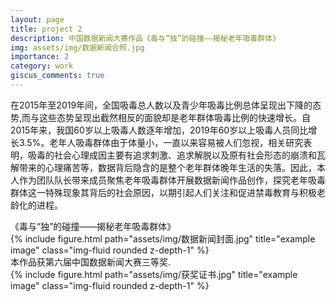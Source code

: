 ```yaml
---
layout: page
title: project 2
description: 中国数据新闻大赛作品《毒与“独”的碰撞——揭秘老年吸毒群体》
img: assets/img/数据新闻合照.jpg
importance: 2
category: work
giscus_comments: true
---
```


在2015年至2019年间，全国吸毒总人数以及青少年吸毒比例总体呈现出下降的态势,而与这些态势呈现出截然相反的面貌却是老年群体吸毒比例的快速增长。自2015年来，我国60岁以上吸毒人数逐年增加，2019年60岁以上吸毒人员同比增长3.5%。老年人吸毒群体由于体量小，一直以来容易被人们忽视，相关研究表明，吸毒的社会心理成因主要有追求刺激、追求解脱以及原有社会形态的崩溃和瓦解带来的心理痛苦等，数据背后隐含的是整个老年群体晚年生活的失落。因此，本人作为团队队长带来成员聚焦老年吸毒群体开展数据新闻作品创作，探究老年吸毒群体这一特殊现象其背后的社会原因，以期引起人们关注和促进禁毒教育与积极老龄化的进程。

<div class="caption">
    《毒与“独”的碰撞——揭秘老年吸毒群体》
</div>
<div class="row">
    <div class="col-sm mt-3 mt-md-0">
        {% include figure.html path="assets/img/数据新闻封面.jpg" title="example image" class="img-fluid rounded z-depth-1" %}
    </div>
</div>
<div class="caption">
    本作品获第六届中国数据新闻大赛三等奖.
</div>

<div class="row justify-content-sm-center">
     <div class="col-sm mt-3 mt-md-0">
        {% include figure.html path="assets/img/获奖证书.jpg" title="example image" class="img-fluid rounded z-depth-1" %}
    </div>
</div>
